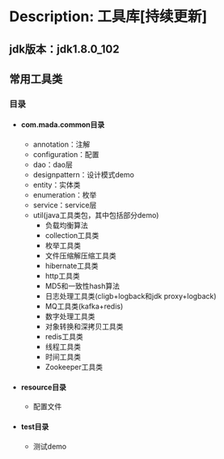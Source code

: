 # Description: 工具库[持续更新]

## jdk版本：jdk1.8.0_102

## 常用工具类

### 目录

* #### com.mada.common目录 ####
	* annotation：注解
	* configuration：配置
	* dao：dao层
	* designpattern：设计模式demo
	* entity：实体类
	* enumeration：枚举
	* service：service层
	* util(java工具类包，其中包括部分demo)
		* 负载均衡算法
		* collection工具类
		* 枚举工具类
		* 文件压缩解压缩工具类
		* hibernate工具类
		* http工具类
		* MD5和一致性hash算法
		* 日志处理工具类(cligb+logback和jdk proxy+logback)
		* MQ工具类(kafka+redis)
		* 数字处理工具类
		* 对象转换和深拷贝工具类
		* redis工具类
		* 线程工具类
		* 时间工具类
		* Zookeeper工具类

* #### resource目录 ####
	* 配置文件

* #### test目录 ####
	* 测试demo


